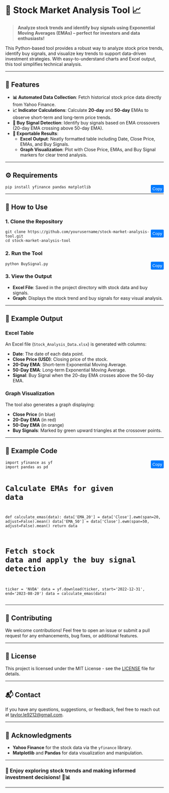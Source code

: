 # 🎉 Stock Market Analysis Tool 📈

> **Analyze stock trends and identify buy signals using Exponential Moving Averages (EMAs) – perfect for investors and data enthusiasts!**

This Python-based tool provides a robust way to analyze stock price trends, identify buy signals, and visualize key trends to support data-driven investment strategies. With easy-to-understand charts and Excel output, this tool simplifies technical analysis.

---

## 🌟 Features

- **📊 Automated Data Collection**: Fetch historical stock price data directly from Yahoo Finance.
- **📈 Indicator Calculations**: Calculate **20-day** and **50-day** EMAs to observe short-term and long-term price trends.
- **🚀 Buy Signal Detection**: Identify buy signals based on EMA crossovers (20-day EMA crossing above 50-day EMA).
- **📑 Exportable Results**:
  - **Excel Output**: Neatly formatted table including Date, Close Price, EMAs, and Buy Signals.
  - **Graph Visualization**: Plot with Close Price, EMAs, and Buy Signal markers for clear trend analysis.

---

## ⚙️ Requirements

<div style="position: relative;">
<pre><code id="requirements">pip install yfinance pandas matplotlib</code></pre>
<button onclick="copyToClipboard('requirements')" style="position: absolute; top: 0; right: 0; padding: 5px; background-color: #007bff; color: white; border: none; border-radius: 3px; cursor: pointer;">Copy</button>
</div>

---

## 🚀 How to Use

### 1. Clone the Repository
<div style="position: relative;">
<pre><code id="clone">git clone https://github.com/yourusername/stock-market-analysis-tool.git
cd stock-market-analysis-tool</code></pre>
<button onclick="copyToClipboard('clone')" style="position: absolute; top: 0; right: 0; padding: 5px; background-color: #007bff; color: white; border: none; border-radius: 3px; cursor: pointer;">Copy</button>
</div>

### 2. Run the Tool
<div style="position: relative;">
<pre><code id="run">python BuySignal.py</code></pre>
<button onclick="copyToClipboard('run')" style="position: absolute; top: 0; right: 0; padding: 5px; background-color: #007bff; color: white; border: none; border-radius: 3px; cursor: pointer;">Copy</button>
</div>

### 3. View the Output
- **Excel File**: Saved in the project directory with stock data and buy signals.
- **Graph**: Displays the stock trend and buy signals for easy visual analysis.

---

## 📄 Example Output

### Excel Table

An Excel file (`Stock_Analysis_Data.xlsx`) is generated with columns:
- **Date**: The date of each data point.
- **Close Price (USD)**: Closing price of the stock.
- **20-Day EMA**: Short-term Exponential Moving Average.
- **50-Day EMA**: Long-term Exponential Moving Average.
- **Signal**: Buy Signal when the 20-day EMA crosses above the 50-day EMA.

### Graph Visualization

The tool also generates a graph displaying:
- **Close Price** (in blue)
- **20-Day EMA** (in red)
- **50-Day EMA** (in orange)
- **Buy Signals**: Marked by green upward triangles at the crossover points.

---

## 🔧 Example Code

<div style="position: relative;">
<pre><code id="exampleCode">import yfinance as yf
import pandas as pd

# Calculate EMAs for given data
def calculate_emas(data):
    data['EMA_20'] = data['Close'].ewm(span=20, adjust=False).mean()
    data['EMA_50'] = data['Close'].ewm(span=50, adjust=False).mean()
    return data

# Fetch stock data and apply the buy signal detection
ticker = 'NVDA'
data = yf.download(ticker, start='2022-12-31', end='2023-08-20')
data = calculate_emas(data)
</code></pre>
<button onclick="copyToClipboard('exampleCode')" style="position: absolute; top: 0; right: 0; padding: 5px; background-color: #007bff; color: white; border: none; border-radius: 3px; cursor: pointer;">Copy</button>
</div>

---

## 🤝 Contributing

We welcome contributions! Feel free to open an issue or submit a pull request for any enhancements, bug fixes, or additional features.

---

## 📜 License

This project is licensed under the MIT License - see the [LICENSE](LICENSE) file for details.

---

## 📬 Contact

If you have any questions, suggestions, or feedback, feel free to reach out at [taylor.le9212@gmail.com](taylor.le9212@gmail.com).

---

## 🙌 Acknowledgments

- **Yahoo Finance** for the stock data via the `yfinance` library.
- **Matplotlib** and **Pandas** for data visualization and manipulation.

---

### 🎉 Enjoy exploring stock trends and making informed investment decisions! 🚀📊

---

